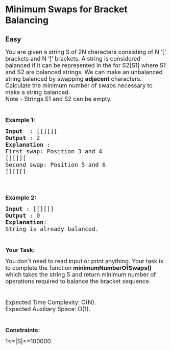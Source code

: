 # Minimum Swaps for Bracket Balancing
##  Easy 
<div class="problem-statement">
                <p></p><p><span style="font-size:18px">You are given a string S of 2N characters consisting of N ‘[‘ brackets and N ‘]’ brackets. A string is considered balanced if it can be represented in the for S2[S1] where S1 and S2 are balanced strings. We can make an unbalanced string balanced by swapping <strong>adjacent</strong> characters. Calculate the minimum number of swaps necessary to make a string balanced.<br>
Note - Strings S1 and S2 can be empty.</span></p>

<p>&nbsp;</p>

<p><span style="font-size:18px"><strong>Example 1:</strong></span></p>

<pre><span style="font-size:18px"><strong>Input</strong>  : []][][
<strong>Output</strong> : 2
<strong>Explanation </strong>:
First swap: Position 3 and 4
[][]][
Second swap: Position 5 and 6
[][][]</span>

</pre>

<p>&nbsp;</p>

<p><strong><span style="font-size:18px">Example 2:</span></strong></p>

<pre><span style="font-size:18px"><strong>Input</strong> : [[][]]
<strong>Output</strong> : 0 
<strong>Explanation</strong>:
String is already balanced.</span></pre>

<p>&nbsp;</p>

<p><strong><span style="font-size:18px">Your Task:</span></strong></p>

<p><span style="font-size:18px">You don't need to read input or print anything. Your task is to complete the function <strong>minimumNumberOfSwaps()</strong> which takes the string S and return minimum number of operations required to balance the bracket sequence.</span></p>

<p>&nbsp;</p>

<p><span style="font-size:18px">Expected Time Complexity: O(N).<br>
Expected Auxiliary Space: O(1).</span></p>

<p>&nbsp;</p>

<p><span style="font-size:18px"><strong>Constraints:</strong></span></p>

<p><span style="font-size:18px">1&lt;=|S|&lt;=100000</span></p>

<p>&nbsp;</p>
 <p></p>
            </div>